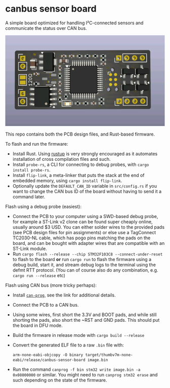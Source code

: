 # canbus sensor board

A simple board optimized for handling I²C-connected sensors and communicate the status over CAN bus.

![PCB render](./render.png)

This repo contains both the PCB design files, and Rust-based firmware.

To flash and run the firmware:

  * Install Rust.  Using [rustup](https://rustup.rs/) is very strongly encouraged as it automates
    installation of cross compilation files and such.
  * Install `probe-rs`, a CLI for connecting to debug probes, with `cargo install probe-rs`.
  * Install `flip-link`, a meta-linker that puts the stack at the end of embedded memory, using
    `cargo install flip-link`.
  * Optionally update the `DEFAULT_CAN_ID` variable in `src/config.rs` if you want to change the CAN
    bus ID of the board without having to send it a command later.

Flash using a debug probe (easiest):

  * Connect the PCB to your computer using a SWD-based debug probe, for example a ST-Link v2 clone
    can be found super cheaply online, usually around $3 USD.  You can either solder wires to the
    provided pads (see PCB design files for pin assignments) or else use a TagConnect TC2030-NL
    cable, which has pogo pins matching the pads on the board, and can be bought with adapter wires
    that are compatible with an ST-Link module.
  * Run `cargo flash --release --chip STM32F103C8 --connect-under-reset` to flash to the board **or**
    run `cargo run` to flash the firmware using a debug build, start it, and stream debug logs to the
    terminal using the defmt RTT protocol. (You can of course also do any combination, e.g.
    `cargo run --release` etc)

Flash using CAN bus (more tricky perhaps):

  * Install [`can-prog`](https://github.com/marcinbor85/can-Prog), see the link for additional
    details.
  * Connect the PCB to a CAN bus.
  * Using some wires, first short the 3.3V and BOOT pads, and while still shorting the pads, also
    short the ~RST and GND pads.  This should put the board in DFU mode.
  * Build the firmware in release mode with `cargo build --release`
  * Convert the generated ELF file to a raw `.bin` file with:
    ```
    arm-none-eabi-objcopy -O binary target/thumbv7m-none-eabi/release/canbus-sensor-board image.bin
    ```

  * Run the command `canprog -f bin stm32 write image.bin -a 0x08000000` or similar. You might need
    to run `canprog stm32 erase` and such depending on the state of the firmware.
